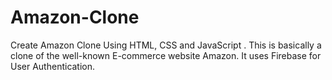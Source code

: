 # Amazon-Clone
Create Amazon Clone Using HTML, CSS and JavaScript . 
This is basically a clone of the well-known E-commerce website Amazon. It uses Firebase for User Authentication.
